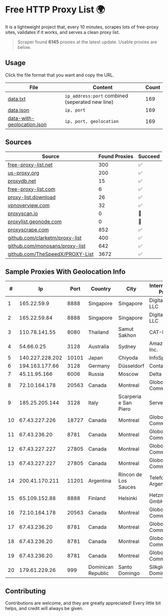 
# Free HTTP Proxy List 🌍

It is a lightweight project that, every 10 minutes, scrapes lots of free-proxy sites, validates if it works, and serves a clean proxy list.


> Scraper found **6145** proxies at the latest update. Usable proxies are below.

## Usage

Click the file format that you want and copy the URL.


|File|Content|Count|
|----|-------|-----|
|[data.txt](https://raw.githubusercontent.com/themiralay/Proxy-List-World/master/data.txt)|`ip_address:port` combined (seperated new line)|169|
|[data.json](https://raw.githubusercontent.com/themiralay/Proxy-List-World/master/data.json)|`ip, port`|169|
|[data-with-geolocation.json](https://raw.githubusercontent.com/themiralay/Proxy-List-World/master/data-with-geolocation.json)|`ip, port, geolocation`|169|

## Sources

|Source|Found Proxies|Succeed|
|------|-------------|-------|
|[free-proxy-list.net](https://free-proxy-list.net)|300|✅|
|[us-proxy.org](https://www.us-proxy.org)|200|✅|
|[proxydb.net](http://proxydb.net)|15|✅|
|[free-proxy-list.com](https://free-proxy-list.com/?page=&port=&type%5B%5D=http&type%5B%5D=https&up_time=0&search=Search)|6|✅|
|[proxy-list.download](https://www.proxy-list.download/HTTP)|26|✅|
|[vpnoverview.com](https://vpnoverview.com/privacy/anonymous-browsing/free-proxy-servers)|32|✅|
|[proxyscan.io](https://www.proxyscan.io)|0|🚫|
|[proxylist.geonode.com](https://proxylist.geonode.com/api/proxy-list?limit=300&page=1&sort_by=lastChecked&sort_type=desc&protocols=http,https)|0|🚫|
|[proxyscrape.com](https://api.proxyscrape.com/v2/?request=displayproxies&protocol=http&timeout=10000&country=all&ssl=all&anonymity=all)|852|✅|
|[github.com/clarketm/proxy-list](https://raw.githubusercontent.com/clarketm/proxy-list/master/proxy-list-raw.txt)|400|✅|
|[github.com/monosans/proxy-list](https://raw.githubusercontent.com/monosans/proxy-list/main/proxies/http.txt)|642|✅|
|[github.com/TheSpeedX/PROXY-List](https://raw.githubusercontent.com/TheSpeedX/PROXY-List/master/http.txt)|3672|✅|


## Sample Proxies With Geolocation Info

|#|Ip|Port|Country|City|Internet Service Provider|
|-|--|----|-------|----|-------------------------|
|1|165.22.59.9|8888|Singapore|Singapore|DigitalOcean, LLC|
|2|165.22.59.84|8888|Singapore|Singapore|DigitalOcean, LLC|
|3|110.78.141.55|8080|Thailand|Samut Sakhon|CAT-BB|
|4|54.66.0.25|3128|Australia|Sydney|Amazon.com, Inc.|
|5|140.227.228.202|10101|Japan|Chiyoda|InfoSphere|
|6|194.163.177.66|3128|Germany|Düsseldorf|Contabo GmbH|
|7|45.11.95.166|6006|Russia|Moscow|Delta Ltd|
|8|72.10.164.178|20563|Canada|Montreal|GloboTech Communications|
|9|185.25.205.144|3128|Italy|Scarperia e San Piero|Servereasy Italy|
|10|67.43.227.226|18727|Canada|Montreal|GloboTech Communications|
|11|67.43.236.20|8781|Canada|Montreal|GloboTech Communications|
|12|67.43.227.227|27805|Canada|Montreal|GloboTech Communications|
|13|67.43.227.227|27805|Canada|Montreal|GloboTech Communications|
|14|200.41.170.211|11201|Argentina|Rincon de Los Sauces|Telefonica de Argentina|
|15|65.109.152.88|8888|Finland|Helsinki|Hetzner Online GmbH|
|16|72.10.164.178|20563|Canada|Montreal|GloboTech Communications|
|17|67.43.236.20|8781|Canada|Montreal|GloboTech Communications|
|18|67.43.236.20|8781|Canada|Montreal|GloboTech Communications|
|19|67.43.236.20|8781|Canada|Montreal|GloboTech Communications|
|20|179.61.229.26|999|Dominican Republic|Santo Domingo|Silkglobal Dominicana SRL|



## Contributing

Contributions are welcome, and they are greatly appreciated! Every
little bit helps, and credit will always be given.

